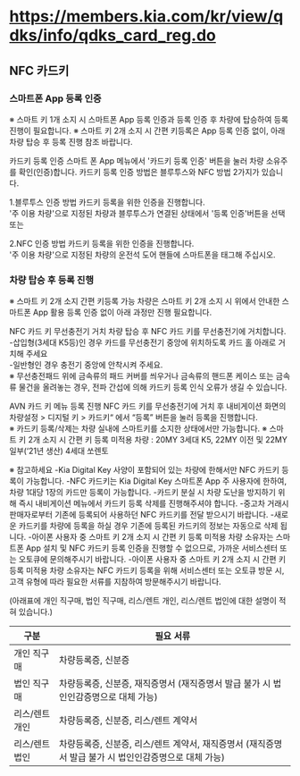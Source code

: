# https://members.kia.com/kr/view/qdks/info/qdks_card_reg.do

## NFC 카드키

### 스마트폰 App 등록 인증

※ 스마트 키 1개 소지 시 스마트폰 App 등록 인증과 등록 인증 후 차량에 탑승하여 등록 진행이 필요합니다.
※ 스마트 키 2개 소지 시 간편 키등록은 App 등록 인증 없이, 아래 차량 탑승 후 등록 진행 참조 바랍니다.

카드키 등록 인증
스마트 폰 App 메뉴에서 '카드키 등록 인증' 버튼을 눌러 차량 소유주를 확인(인증)합니다. 카드키 등록 인증 방법은 블루투스와 NFC 방법 2가지가 있습니다.

1.블루투스 인증 방법
카드키 등록을 위한 인증을 진행합니다.   
'주 이용 차량'으로 지정된 차량과 블루투스가 연결된 상태에서 '등록 인증'버튼을 선택 또는

2.NFC 인증 방법
카드키 등록을 위한 인증을 진행합니다.   
'주 이용 차량'으로 지정된 차량의 운전석 도어 핸들에 스마트폰을 태그해 주십시오.

### 차량 탑승 후 등록 진행

※ 스마트 키 2개 소지 간편 키등록 가능 차량은 스마트 키 2개 소지 시 위에서 안내한 스마트폰 App 활용 등록 인증 없이 아래 과정만 진행 필요합니다.

NFC 카드 키 무선충전기 거치
차량 탑승 후 NFC 카드 키를 무선충전기에 거치합니다.  
-삽입형(3세대 K5등)인 경우 카드를 무선충전기 중앙에 위치하도록 카드 홀 아래로 거치해 주세요  
-일반형인 경우 충전기 중앙에 안착시켜 주세요.  
※ 무선충전패드 위에 금속류의 패드 커버를 씌우거나 금속류의 핸드폰 케이스 또는 금속류 물건을 올려놓는 경우, 전파 간섭에 의해 카드키 등록 인식 오류가 생길 수 있습니다.

AVN 카드 키 메뉴 등록 진행
NFC 카드 키를 무선충전기에 거치 후 내비게이션 화면의 차량설정 > 디지털 키 > 카드키“ 에서 “등록” 버튼을 눌러 등록을 진행합니다.   
※ 카드키 등록/삭제는 차량 실내에 스마트키를 소지한 상태에서만 가능합니다.
※ 스마트 키 2개 소지 시 간편 키 등록 미적용 차량 : 20MY 3세대 K5, 22MY 이전 및 22MY 일부(‘21년 생산) 4세대 쏘렌토

※ 참고하세요
-Kia Digital Key 사양이 포함되어 있는 차량에 한해서만 NFC 카드키 등록이 가능합니다.
-NFC 카드키는 Kia Digital Key 스마트폰 App 주 사용자에 한하여, 차량 1대당 1장의 카드만 등록이 가능합니다.
-카드키 분실 시 차량 도난을 방지하기 위해 즉시 내비게이션 메뉴에서 카드키 등록 삭제를 진행해주셔야 합니다.
-중고차 거래시 판매자로부터 기존에 등록되어 사용하던 NFC 카드키를 전달 받으시기 바랍니다.
-새로운 카드키를 차량에 등록을 하실 경우 기존에 등록된 카드키의 정보는 자동으로 삭제 됩니다.
-아이폰 사용자 중 스마트 키 2개 소지 시 간편 키 등록 미적용 차량 소유자는 스마트폰 App 설치 및 NFC 카드키 등록 인증을 진행할 수 없으므로, 가까운 서비스센터 또는 오토큐에 문의해주시기 바랍니다.
-아이폰 사용자 중 스마트 키 2개 소지 시 간편 키 등록 미적용 차량 소유자는 NFC 카드키 등록을 위해 서비스센터 또는 오토큐 방문 시, 고객 유형에 따라 필요한 서류를 지참하여 방문해주시기 바랍니다.

(아래표에 개인 직구매, 법인 직구매, 리스/렌트 개인, 리스/렌트 법인에 대한 설명이 적혀 있습니다.)

| 구분           | 필요 서류                                                                                          |
|----------------|----------------------------------------------------------------------------------------------------|
| 개인 직구매    | 차량등록증, 신분증                                                                                   |
| 법인 직구매    | 차량등록증, 신분증, 재직증명서 (재직증명서 발급 불가 시 법인인감증명으로 대체 가능)                       |
| 리스/렌트 개인 | 차량등록증, 신분증, 리스/렌트 계약서                                                                  |
| 리스/렌트 법인 | 차량등록증, 신분증, 리스/렌트 계약서, 재직증명서 (재직증명서 발급 불가 시 법인인감증명으로 대체 가능)      |
